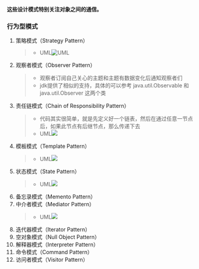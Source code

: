 #### 这些设计模式特别关注对象之间的通信。	

### 行为型模式
1. 策略模式（Strategy Pattern）
    > * UML![UML](https://www.javadoop.com/blogimages/design-pattern/strategy-1.png)
2. 观察者模式（Observer Pattern）
    > * 观察者订阅自己关心的主题和主题有数据变化后通知观察者们
    > * jdk提供了相似的支持，具体的可以参考 java.util.Observable 和 java.util.Observer 这两个类
3. 责任链模式（Chain of Responsibility Pattern）
    > * 代码其实很简单，就是先定义好一个链表，然后在通过任意一节点后，如果此节点有后继节点，那么传递下去
    > * UML![](http://www.runoob.com/wp-content/uploads/2014/08/chain_pattern_uml_diagram.jpg)
4. 模板模式（Template Pattern）
    > * UML![](http://www.runoob.com/wp-content/uploads/2014/08/template_pattern_uml_diagram.jpg)
5. 状态模式（State Pattern）
    > * UML![](http://www.runoob.com/wp-content/uploads/2014/08/state_pattern_uml_diagram.png)
6. 备忘录模式（Memento Pattern）
7. 中介者模式（Mediator Pattern）
    > * UML![](http://www.runoob.com/wp-content/uploads/2018/11/mediator-pattern23.jpeg)
8. 迭代器模式（Iterator Pattern）
9. 空对象模式（Null Object Pattern）
10. 解释器模式（Interpreter Pattern）
11. 命令模式（Command Pattern）
12. 访问者模式（Visitor Pattern）
